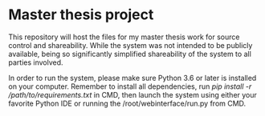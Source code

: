 # Master thesis project
This repository will host the files for my master thesis work for source control and shareability. While the system was not intended to be publicly available, being so significantly simplified shareability of the system to all parties involved.

In order to run the system, please make sure Python 3.6 or later is installed on your computer. Remember to install all dependencies, run _pip install -r /path/to/requirements.txt_ in CMD, then launch the system using either your favorite Python IDE or running the <path>/root/webinterface/run.py from CMD.

